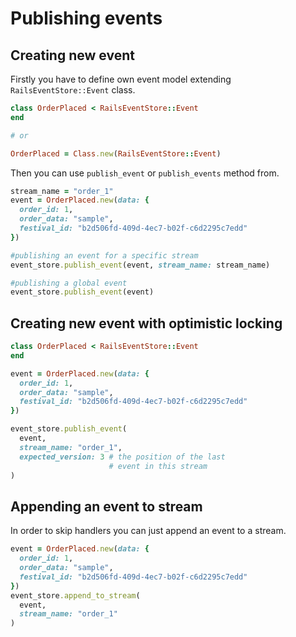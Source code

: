 # Publishing events

## Creating new event

Firstly you have to define own event model extending `RailsEventStore::Event` class.

```ruby
class OrderPlaced < RailsEventStore::Event
end

# or

OrderPlaced = Class.new(RailsEventStore::Event)
```

Then you can use `publish_event` or `publish_events` method from.

```ruby
stream_name = "order_1"
event = OrderPlaced.new(data: {
  order_id: 1,
  order_data: "sample",
  festival_id: "b2d506fd-409d-4ec7-b02f-c6d2295c7edd"
})

#publishing an event for a specific stream
event_store.publish_event(event, stream_name: stream_name)

#publishing a global event
event_store.publish_event(event)
```

## Creating new event with optimistic locking

```ruby
class OrderPlaced < RailsEventStore::Event
end
```

```ruby
event = OrderPlaced.new(data: {
  order_id: 1,
  order_data: "sample",
  festival_id: "b2d506fd-409d-4ec7-b02f-c6d2295c7edd"
})

event_store.publish_event(
  event,
  stream_name: "order_1",
  expected_version: 3 # the position of the last
                      # event in this stream
)
```

## Appending an event to stream

In order to skip handlers you can just append an event to a stream.

```ruby
event = OrderPlaced.new(data: {
  order_id: 1,
  order_data: "sample",
  festival_id: "b2d506fd-409d-4ec7-b02f-c6d2295c7edd"
})
event_store.append_to_stream(
  event,
  stream_name: "order_1"
)
```